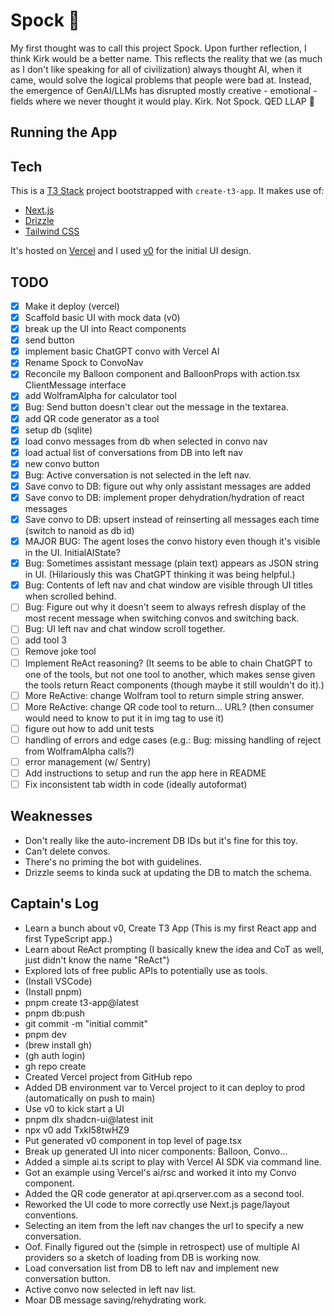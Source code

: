 # Spock 🖖

My first thought was to call this project Spock. Upon further reflection, I think Kirk would be a better name.
This reflects the reality that we (as much as I don't like speaking for all of civilization) always thought AI, when it came, would solve the logical problems that people were bad at.
Instead, the emergence of GenAI/LLMs has disrupted mostly creative - emotional - fields where we never thought it would play.
Kirk.
Not Spock.
QED LLAP 🖖

## Running the App


## Tech

This is a [T3 Stack](https://create.t3.gg/) project bootstrapped with `create-t3-app`.
It makes use of:

- [Next.js](https://nextjs.org)
- [Drizzle](https://orm.drizzle.team)
- [Tailwind CSS](https://tailwindcss.com)

It's hosted on [Vercel](https://vercel.com/) and I used [v0](https://v0.dev/) for the initial UI design.


## TODO
- [x] Make it deploy (vercel)
- [x] Scaffold basic UI with mock data (v0)
- [x] break up the UI into React components
- [x] send button
- [x] implement basic ChatGPT convo with Vercel AI
- [x] Rename Spock to ConvoNav
- [x] Reconcile my Balloon component and BalloonProps with action.tsx ClientMessage interface 
- [x] add WolframAlpha for calculator tool
- [x] Bug: Send button doesn't clear out the message in the textarea.
- [x] add QR code generator as a tool
- [x] setup db (sqlite)
- [x] load convo messages from db when selected in convo nav
- [x] load actual list of conversations from DB into left nav
- [x] new convo button
- [x] Bug: Active conversation is not selected in the left nav.
- [x] Save convo to DB: figure out why only assistant messages are added
- [x] Save convo to DB: implement proper dehydration/hydration of react messages
- [x] Save convo to DB: upsert instead of reinserting all messages each time (switch to nanoid as db id)
- [x] MAJOR BUG: The agent loses the convo history even though it's visible in the UI. InitialAIState?
- [x] Bug: Sometimes assistant message (plain text) appears as JSON string in UI. (Hilariously this was ChatGPT thinking it was being helpful.)
- [x] Bug: Contents of left nav and chat window are visible through UI titles when scrolled behind.
- [ ] Bug: Figure out why it doesn't seem to always refresh display of the most recent message when switching convos and switching back.
- [ ] Bug: UI left nav and chat window scroll together.
- [ ] add tool 3
- [ ] Remove joke tool
- [ ] Implement ReAct reasoning? (It seems to be able to chain ChatGPT to one of the tools, but not one tool to another, which makes sense given the tools return React components (though maybe it still wouldn't do it).)
- [ ] More ReActive: change Wolfram tool to return simple string answer.
- [ ] More ReActive: change QR code tool to return... URL? (then consumer would need to know to put it in img tag to use it)
- [ ] figure out how to add unit tests
- [ ] handling of errors and edge cases (e.g.: Bug: missing handling of reject from WolframAlpha calls?)
- [ ] error management (w/ Sentry)
- [ ] Add instructions to setup and run the app here in README
- [ ] Fix inconsistent tab width in code (ideally autoformat)

## Weaknesses
- Don't really like the auto-increment DB IDs but it's fine for this toy.
- Can't delete convos.
- There's no priming the bot with guidelines.
- Drizzle seems to kinda suck at updating the DB to match the schema.

## Captain's Log
- Learn a bunch about v0, Create T3 App (This is my first React app and first TypeScript app.)
- Learn about ReAct prompting (I basically knew the idea and CoT as well, just didn't know the name "ReAct")
- Explored lots of free public APIs to potentially use as tools.
- (Install VSCode)
- (Install pnpm)
- pnpm create t3-app@latest
- pnpm db:push
- git commit -m "initial commit"
- pnpm dev
- (brew install gh)
- (gh auth login)
- gh repo create
- Created Vercel project from GitHub repo
- Added DB environment var to Vercel project to it can deploy to prod (automatically on push to main)
- Use v0 to kick start a UI
- pnpm dlx shadcn-ui@latest init
- npx v0 add TxkI58twHZ9
- Put generated v0 component in top level of page.tsx
- Break up generated UI into nicer components: Balloon, Convo...
- Added a simple ai.ts script to play with Vercel AI SDK via command line.
- Got an example using Vercel's ai/rsc and worked it into my Convo component.
- Added the QR code generator at api.qrserver.com as a second tool.
- Reworked the UI code to more correctly use Next.js page/layout conventions.
- Selecting an item from the left nav changes the url to specify a new conversation.
- Oof. Finally figured out the (simple in retrospect) use of multiple AI providers so a sketch of loading from DB is working now.
- Load conversation list from DB to left nav and implement new conversation button.
- Active convo now selected in left nav list.
- Moar DB message saving/rehydrating work.
